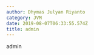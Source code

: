 ```yaml
---
author: Dhymas Julyan Riyanto
category: JVM
date: 2019-08-07T06:33:55.574Z
title: admin
---
```

admin
